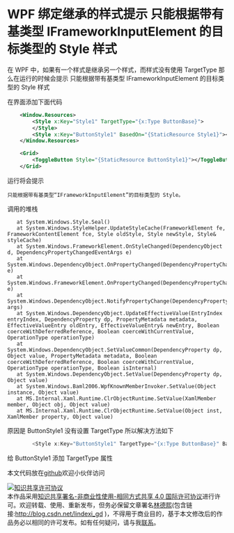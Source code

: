# WPF 绑定继承的样式提示 只能根据带有基类型 IFrameworkInputElement 的目标类型的 Style 样式

在 WPF 中，如果有一个样式是继承另一个样式，而样式没有使用 TargetType 那么在运行的时候会提示 只能根据带有基类型 IFrameworkInputElement 的目标类型的 Style 样式

<!--more-->
<!-- CreateTime:2020/7/20 17:58:20 -->



在界面添加下面代码

```xml
    <Window.Resources>
        <Style x:Key="Style1" TargetType="{x:Type ButtonBase}">
        </Style>
        <Style x:Key="ButtonStyle1" BasedOn="{StaticResource Style1}"></Style>
    </Window.Resources>

    <Grid>
        <ToggleButton Style="{StaticResource ButtonStyle1}"></ToggleButton>
    </Grid>
```

运行将会提示

```
只能根据带有基类型“IFrameworkInputElement”的目标类型的 Style。
```

调用的堆栈

```
   at System.Windows.Style.Seal()
   at System.Windows.StyleHelper.UpdateStyleCache(FrameworkElement fe, FrameworkContentElement fce, Style oldStyle, Style newStyle, Style& styleCache)
   at System.Windows.FrameworkElement.OnStyleChanged(DependencyObject d, DependencyPropertyChangedEventArgs e)
   at System.Windows.DependencyObject.OnPropertyChanged(DependencyPropertyChangedEventArgs e)
   at System.Windows.FrameworkElement.OnPropertyChanged(DependencyPropertyChangedEventArgs e)
   at System.Windows.DependencyObject.NotifyPropertyChange(DependencyPropertyChangedEventArgs args)
   at System.Windows.DependencyObject.UpdateEffectiveValue(EntryIndex entryIndex, DependencyProperty dp, PropertyMetadata metadata, EffectiveValueEntry oldEntry, EffectiveValueEntry& newEntry, Boolean coerceWithDeferredReference, Boolean coerceWithCurrentValue, OperationType operationType)
   at System.Windows.DependencyObject.SetValueCommon(DependencyProperty dp, Object value, PropertyMetadata metadata, Boolean coerceWithDeferredReference, Boolean coerceWithCurrentValue, OperationType operationType, Boolean isInternal)
   at System.Windows.DependencyObject.SetValue(DependencyProperty dp, Object value)
   at System.Windows.Baml2006.WpfKnownMemberInvoker.SetValue(Object instance, Object value)
   at MS.Internal.Xaml.Runtime.ClrObjectRuntime.SetValue(XamlMember member, Object obj, Object value)
   at MS.Internal.Xaml.Runtime.ClrObjectRuntime.SetValue(Object inst, XamlMember property, Object value)
```

原因是 ButtonStyle1 没有设置 TargetType 所以解决方法如下

```csharp
        <Style x:Key="ButtonStyle1" TargetType="{x:Type ButtonBase}" BasedOn="{StaticResource Style1}"></Style>
```

给 ButtonStyle1 添加 TargetType 属性

本文代码放在[github](https://github.com/lindexi/lindexi_gd/tree/42addec904d5736ef5db9e48cadcc7a3471c4eb8/QeakalharjerhallnuLikegowe)欢迎小伙伴访问


<a rel="license" href="http://creativecommons.org/licenses/by-nc-sa/4.0/"><img alt="知识共享许可协议" style="border-width:0" src="https://licensebuttons.net/l/by-nc-sa/4.0/88x31.png" /></a><br />本作品采用<a rel="license" href="http://creativecommons.org/licenses/by-nc-sa/4.0/">知识共享署名-非商业性使用-相同方式共享 4.0 国际许可协议</a>进行许可。欢迎转载、使用、重新发布，但务必保留文章署名[林德熙](http://blog.csdn.net/lindexi_gd)(包含链接:http://blog.csdn.net/lindexi_gd )，不得用于商业目的，基于本文修改后的作品务必以相同的许可发布。如有任何疑问，请与我[联系](mailto:lindexi_gd@163.com)。  

